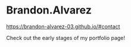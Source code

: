 # Brandon.Alvarez

https://brandon-alvarez-03.github.io/#contact

Check out the early stages of my portfolio page!
